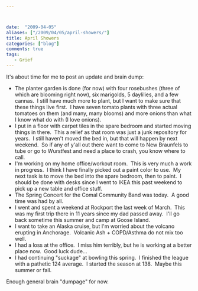 ```yaml
---



date:  "2009-04-05"
aliases: ["/2009/04/05/april-showers/"]
title: April Showers
categories: ["blog"]
comments: true
tags:
   - Grief
---
```

It's about time for me to post an update and brain dump:

+ The planter garden is done (for now) with four rosebushes (three of which are blooming right now), six marigolds, 5 daylilies, and a few cannas.  I still have much more to plant, but I want to make sure that these things live first.  I have seven tomato plants with three actual tomatoes on them (and many, many blooms) and more onions than what I know what do with (I love onions).
+ I put in a floor with carpet tiles in the spare bedroom and started moving things in there.  This a relief as that room was just a junk repository for years.  I still haven't moved the bed in, but that will happen by next weekend.  So if any of y'all out there want to come to New Braunfels to tube or go to Wurstfest and need a place to crash, you know where to call.
+ I'm working on my home office/workout room.  This is very much a work in progress.  I think I have finally picked out a paint color to use.  My next task is to move the bed into the spare bedroom, then to paint.  I should be done with desks since I went to IKEA this past weekend to pick up a new table and office stuff.
+ The Spring Concert for the Comal Community Band was today.  A good time was had by all.
+ I went and spent a weekend at Rockport the last week of March.  This was my first trip there in 11 years since my dad passed away.  I'll go back sometime this summer and camp at Goose Island.
+ I want to take an Alaska cruise, but I'm worried about the volcano erupting in Anchorage.  Volcanic Ash + COPD/Asthma do not mix too well.
+ I had a loss at the office.  I miss him terribly, but he is working at a better place now.  Good luck dude...
+ I had continuing "suckage" at bowling this spring.  I finished the league with a pathetic 124 average.  I started the season at 138.  Maybe this summer or fall.

Enough general brain "dumpage" for now.
